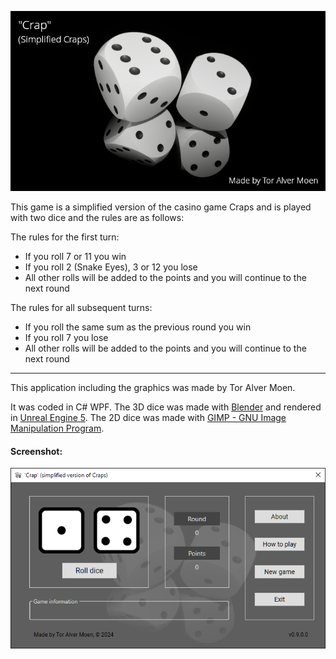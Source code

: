 ![Title Image](Crap/img/CrapSplash.png)

This game is a simplified version of the casino game Craps and is played with two dice and the rules are as follows:

The rules for the first turn:
* If you roll 7 or 11 you win
* If you roll 2 (Snake Eyes), 3 or 12 you lose
* All other rolls will be added to the points and you will continue to the next round

The rules for all subsequent turns:
* If you roll the same sum as the previous round you win
* If you roll 7 you lose
* All other rolls will be added to the points and you will continue to the next round

---

This application including the graphics was made by Tor Alver Moen.

It was coded in C# WPF. The 3D dice was made with [Blender](https://www.blender.org/) and rendered in [Unreal Engine 5](https://www.unrealengine.com). The 2D dice was made with [GIMP - GNU Image Manipulation Program](https://www.gimp.org).

#### Screenshot:

![Screenshot](doc/screenshot.png)
